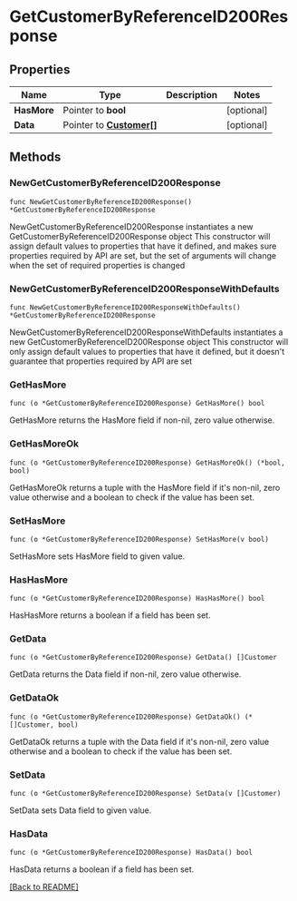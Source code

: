 # GetCustomerByReferenceID200Response

## Properties

| Name | Type | Description | Notes |
| ------------ | ------------- | ------------- | ------------- |
| **HasMore** | Pointer to **bool** |  | [optional]  |
| **Data** | Pointer to [**Customer[]**](Customer.md) |  | [optional]  |

## Methods

### NewGetCustomerByReferenceID200Response

`func NewGetCustomerByReferenceID200Response() *GetCustomerByReferenceID200Response`

NewGetCustomerByReferenceID200Response instantiates a new GetCustomerByReferenceID200Response object
This constructor will assign default values to properties that have it defined,
and makes sure properties required by API are set, but the set of arguments
will change when the set of required properties is changed

### NewGetCustomerByReferenceID200ResponseWithDefaults

`func NewGetCustomerByReferenceID200ResponseWithDefaults() *GetCustomerByReferenceID200Response`

NewGetCustomerByReferenceID200ResponseWithDefaults instantiates a new GetCustomerByReferenceID200Response object
This constructor will only assign default values to properties that have it defined,
but it doesn't guarantee that properties required by API are set

### GetHasMore

`func (o *GetCustomerByReferenceID200Response) GetHasMore() bool`

GetHasMore returns the HasMore field if non-nil, zero value otherwise.

### GetHasMoreOk

`func (o *GetCustomerByReferenceID200Response) GetHasMoreOk() (*bool, bool)`

GetHasMoreOk returns a tuple with the HasMore field if it's non-nil, zero value otherwise
and a boolean to check if the value has been set.

### SetHasMore

`func (o *GetCustomerByReferenceID200Response) SetHasMore(v bool)`

SetHasMore sets HasMore field to given value.

### HasHasMore

`func (o *GetCustomerByReferenceID200Response) HasHasMore() bool`

HasHasMore returns a boolean if a field has been set.

### GetData

`func (o *GetCustomerByReferenceID200Response) GetData() []Customer`

GetData returns the Data field if non-nil, zero value otherwise.

### GetDataOk

`func (o *GetCustomerByReferenceID200Response) GetDataOk() (*[]Customer, bool)`

GetDataOk returns a tuple with the Data field if it's non-nil, zero value otherwise
and a boolean to check if the value has been set.

### SetData

`func (o *GetCustomerByReferenceID200Response) SetData(v []Customer)`

SetData sets Data field to given value.

### HasData

`func (o *GetCustomerByReferenceID200Response) HasData() bool`

HasData returns a boolean if a field has been set.


[[Back to README]](../../README.md)


